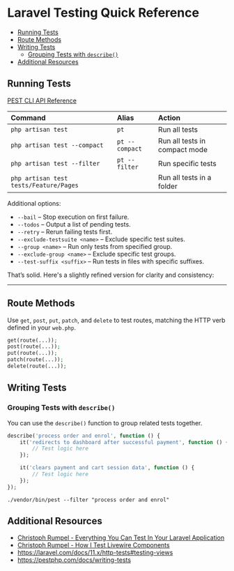 # Laravel Testing Quick Reference

- [Running Tests](#running-tests)
- [Route Methods](#route-methods)
- [Writing Tests](#writing-tests)
    - [Grouping Tests with `describe()`](#grouping-tests-with-describe)
- [Additional Resources](#additional-resources)


## Running Tests

<a href="https://pestphp.com/docs/cli-api-reference" target="blank">PEST CLI API Reference</a>

| Command                                | Alias          | Action                        |
| :------------------------------------- | :------------- | :---------------------------- |
| `php artisan test`                     | `pt`           | Run all tests                 |
| `php artisan test --compact`           | `pt --compact` | Run all tests in compact mode |
| `php artisan test --filter`            | `pt --filter`  | Run specific tests            |
| `php artisan test tests/Feature/Pages` |                | Run all tests in a folder     |

Additional options:

- `--bail` – Stop execution on first failure.
- `--todos` – Output a list of pending tests.
- `--retry` – Rerun failing tests first.
- `--exclude-testsuite <name>` – Exclude specific test suites.
- `--group <name>` – Run only tests from specified group.
- `--exclude-group <name>` – Exclude specific test groups.
- `--test-suffix <suffix>` – Run tests in files with specific suffixes.

That’s solid. Here's a slightly refined version for clarity and consistency:

---

## Route Methods

Use `get`, `post`, `put`, `patch`, and `delete` to test routes, matching the
HTTP verb defined in your `web.php`.

```php +torchlight-php
get(route(...));
post(route(...));
put(route(...));
patch(route(...));
delete(route(...));
```

## Writing Tests

### Grouping Tests with `describe()`

You can use the `describe()` function to group related tests together.

```php +torchlight-php
describe('process order and enrol', function () {
    it('redirects to dashboard after successful payment', function () {
        // Test logic here
    });

    it('clears payment and cart session data', function () {
        // Test logic here
    });
});
```

    ./vendor/bin/pest --filter "process order and enrol"


## Additional Resources

- <a href="https://christoph-rumpel.com/2023/3/everything-you-can-test-in-your-laravel-application"
  target="blank">Christoph Rumpel - Everything You Can Test In Your Laravel Application</a>
- <a href="https://christoph-rumpel.com/2021/4/how-I-test-livewire-components"
  target="blank">Christoph Rumpel - How I Test Livewire Components</a>
- <a href="https://laravel.com/docs/11.x/http-tests#testing-views"
  target="blank">https://laravel.com/docs/11.x/http-tests#testing-views</a>
- <a href="https://pestphp.com/docs/writing-tests"
  target="blank">https://pestphp.com/docs/writing-tests</a>


<!-- 
## Mocking and Stubbing

Mocking and stubbing are essential for isolating tests and controlling
dependencies. Use the `mock` method to create a mock object.

```php +torchlight-php
$mock = Mockery::mock(SomeClass::class);
$mock->shouldReceive('someMethod') ->andReturn('mocked value');
```

- `shouldReceive('method')` tells the mock: "If this method is called, use the
  mock and return what I say."
- `andReturn(value)` specifies what value to return when the method is called.

## Example

```php
$mockCart = Mockery::mock(CartInterface::class);
$mockCart->shouldReceive('cartItems')->andReturn(collect([$course]));
$mockCart->shouldReceive('total')->andReturn(100);
app()->instance(CartInterface::class, $mockCart);
```

- `Mockery::mock(CartInterface::class)` creates a fake version of the
  CartInterface.
- `$mockCart->shouldReceive('cartItems')` means: If the code calls
  `$cart->cartItems()`, use this mock and return what I say.
- `->andReturn(collect([$course]))` means: When `cartItems()` is called, return
  a collection with your test course.
- `->shouldReceive('total')->andReturn(100)` means: When `total()` is called,
  return 100. -->
